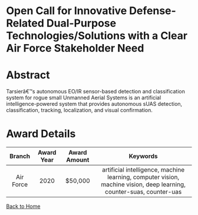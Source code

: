 
Open Call for Innovative Defense-Related Dual-Purpose Technologies/Solutions with a Clear Air Force Stakeholder Need
====================================================================================================================

# Abstract


Tarsierâ€™s autonomous EO/IR sensor-based detection and classification system for rogue small Unmanned Aerial Systems is an artificial intelligence-powered system that provides autonomous sUAS detection, classification, tracking, localization, and visual confirmation.  

# Award Details

|Branch|Award Year|Award Amount|Keywords|
| :---: | :---: | :---: | :---: |
|Air Force|2020|$50,000|artificial intelligence, machine learning, computer vision, machine vision, deep learning, counter-suas, counter-uas|
  
  


[Back to Home](https://github.com/chrischow/dod_sbir_awards#1650)